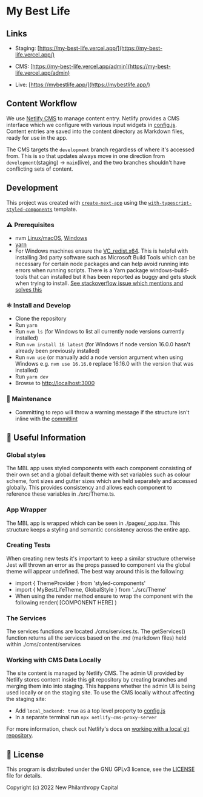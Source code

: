# My Best Life

## Links

- Staging: [https://my-best-life.vercel.app/](https://my-best-life.vercel.app/)

- CMS: [https://my-best-life.vercel.app/admin](https://my-best-life.vercel.app/admin)

- Live: [https://mybestlife.app/](https://mybestlife.app/)

## Content Workflow

We use [Netlify CMS](https://www.netlifycms.org/) to manage content entry. Netlify provides a CMS interface which we configure with various input widgets in [config.js](./cms/config.js). Content entries are saved into the content directory as Markdown files, ready for use in the app.

The CMS targets the `development` branch regardless of where it's accessed from. This is so that updates always move in one direction from `development`(staging) -> `main`(live), and the two branches shouldn't have conflicting sets of content.

## Development

This project was created with [`create-next-app`](https://github.com/vercel/next.js/tree/canary/packages/create-next-app) using the [`with-typescript-styled-components`](https://github.com/vercel/next.js/tree/canary/examples/with-typescript-styled-components) template.

### ⚠ Prerequisites

- nvm [Linux/macOS](https://github.com/nvm-sh/nvm), [Windows](https://github.com/coreybutler/nvm-windows)
- [yarn](https://classic.yarnpkg.com/en/docs/install)
- For Windows machines ensure the [VC_redist.x64](https://docs.microsoft.com/en-us/cpp/windows/latest-supported-vc-redist?view=msvc-170#visual-studio-2015-2017-2019-and-2022). This is helpful with installing 3rd party software such as Microsoft Build Tools which can be necessary for certain node packages and can help avoid running into errors when running scripts. There is a Yarn package windows-build-tools that can installed but it has been reported as buggy and gets stuck when trying to install. [See stackoverflow issue which mentions and solves this](https://stackoverflow.com/questions/70902056/installing-global-windows-build-tools-never-completes)

### ⚛ Install and Develop

- Clone the repository
- Run `yarn`
- Run `nvm ls` (for Windows to list all currently node versions currently installed)
- Run `nvm install 16 latest` (for Windows if node version 16.0.0 hasn't already been previously installed)
- Run `nvm use` (or manually add a node version argument when using Windows e.g. `nvm use 16.16.0` replace 16.16.0 with the version that was installed)
- Run `yarn dev`
- Browse to [http://localhost:3000](http://localhost:3000)

### 🔧 Maintenance

- Committing to repo will throw a warning message if the structure isn't inline with the [commitlint](https://github.com/conventional-changelog/commitlint#what-is-commitlint)

## 📃 Useful Information

### Global styles

The MBL app uses styled components with each component consisting of their own set and a global default theme with set variables such as colour scheme, font sizes and gutter sizes which are held separately and accessed globally. This provides consistency and allows each component to reference these variables in ./src/Theme.ts.

### App Wrapper

The MBL app is wrapped which can be seen in ./pages/\_app.tsx. This structure keeps a styling and semantic consistency across the entire app.

### Creating Tests

When creating new tests it's important to keep a similar structure otherwise Jest will thrown an error as the props passed to component via the global theme will appear undefined. The best way around this is the following:

- import { ThemeProvider } from 'styled-components'
- import { MyBestLifeTheme, GlobalStyle } from '../src/Theme'
- When using the render method ensure to wrap the component with the following render( [COMPONENT HERE] )

### The Services

The services functions are located ./cms/services.ts. The getServices() function returns all the services based on the .md (markdown files) held within ./cms/content/services

### Working with CMS Data Locally

The site content is managed by Netlify CMS. The admin UI provided by Netlify stores content inside this git repository by creating branches and merging them into into staging. This happens whether the admin UI is being used locally or on the staging site. To use the CMS locally without affecting the staging site:

- Add `local_backend: true` as a top level property to [config.js](./cms/config.js)
- In a separate terminal run `npx netlify-cms-proxy-server`

For more information, check out Netlify's docs on [working with a local git repository](https://www.netlifycms.org/docs/beta-features/#working-with-a-local-git-repository).

## 📃 License

This program is distributed under the GNU GPLv3 licence, see the [LICENSE](/LICENSE) file for details.

Copyright (c) 2022 New Philanthropy Capital
